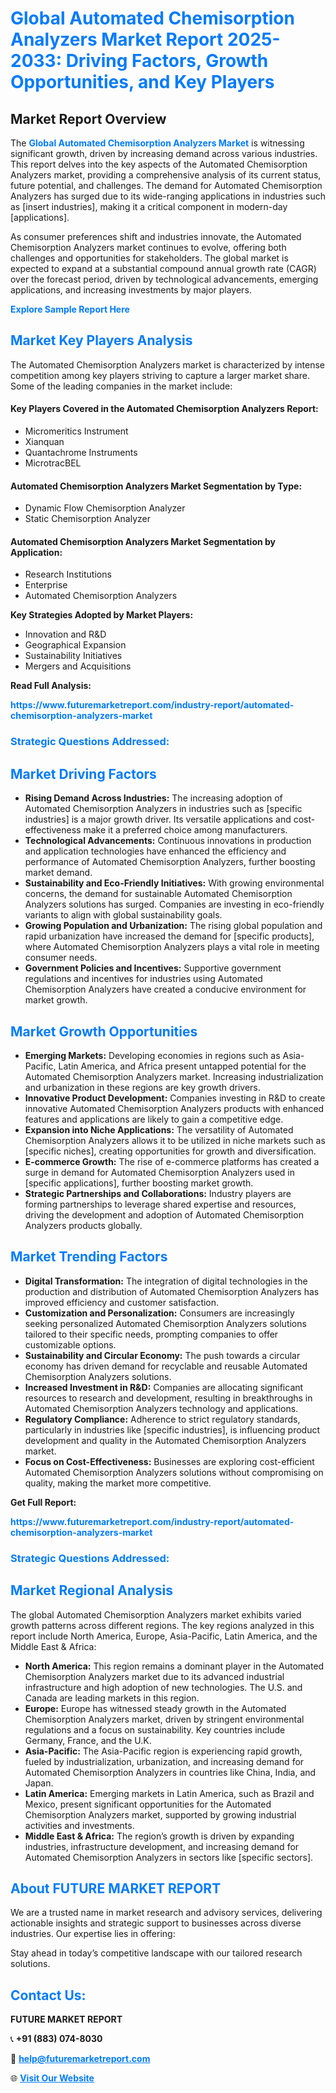 <h1 style="color: #007BFF;">Global Automated Chemisorption Analyzers Market Report 2025-2033: Driving Factors, Growth Opportunities, and Key Players</h1>

<section id="overview">
<h2>Market Report Overview</h2>
<p>The <a href="https://www.futuremarketreport.com/industry-report/automated-chemisorption-analyzers-market" style="color: #007BFF; text-decoration: none;"><strong>Global Automated Chemisorption Analyzers Market</strong></a> is witnessing significant growth, driven by increasing demand across various industries. This report delves into the key aspects of the Automated Chemisorption Analyzers market, providing a comprehensive analysis of its current status, future potential, and challenges. The demand for Automated Chemisorption Analyzers has surged due to its wide-ranging applications in industries such as [insert industries], making it a critical component in modern-day [applications].</p>
<p>As consumer preferences shift and industries innovate, the Automated Chemisorption Analyzers market continues to evolve, offering both challenges and opportunities for stakeholders. The global market is expected to expand at a substantial compound annual growth rate (CAGR) over the forecast period, driven by technological advancements, emerging applications, and increasing investments by major players.</p>
</section>

<section id="overview">
<p><a href="https://www.futuremarketreport.com/request-sample/reportId=124305" style="color: #007BFF; text-decoration: none;"><strong>Explore Sample Report Here</strong></a></p>
</section>

<section id="key-players">
<h2 style="color: #007BFF;">Market Key Players Analysis</h2>
<p>The Automated Chemisorption Analyzers market is characterized by intense competition among key players striving to capture a larger market share. Some of the leading companies in the market include:</p>
<h4>Key Players Covered in the Automated Chemisorption Analyzers Report:</h4>
<ul><li>Micromeritics Instrument</li><li>Xianquan</li><li>Quantachrome Instruments</li><li>MicrotracBEL</li></ul>
<h4>Automated Chemisorption Analyzers Market Segmentation by Type:</h4>
<ul><li>Dynamic Flow Chemisorption Analyzer</li><li>Static Chemisorption Analyzer</li></ul>

<h4>Automated Chemisorption Analyzers Market Segmentation by Application:</h4>
<ul><li>Research Institutions</li><li>Enterprise</li><li>Automated Chemisorption Analyzers</li></ul>
<p><strong>Key Strategies Adopted by Market Players:</strong></p>
<ul>
<li>Innovation and R&D</li>
<li>Geographical Expansion</li>
<li>Sustainability Initiatives</li>
<li>Mergers and Acquisitions</li>
</ul>
</section>

<section>
<p><strong>Read Full Analysis: </strong></p><a href="https://www.futuremarketreport.com/industry-report/automated-chemisorption-analyzers-market" style="color: #007BFF; text-decoration: none;"><strong>https://www.futuremarketreport.com/industry-report/automated-chemisorption-analyzers-market</strong></a>
<h3 style="color: #007BFF;">Strategic Questions Addressed:</h3>
</section>

<section id="driving-factors">
<h2 style="color: #007BFF;">Market Driving Factors</h2>
<ul>
<li><strong>Rising Demand Across Industries:</strong> The increasing adoption of Automated Chemisorption Analyzers in industries such as [specific industries] is a major growth driver. Its versatile applications and cost-effectiveness make it a preferred choice among manufacturers.</li>
<li><strong>Technological Advancements:</strong> Continuous innovations in production and application technologies have enhanced the efficiency and performance of Automated Chemisorption Analyzers, further boosting market demand.</li>
<li><strong>Sustainability and Eco-Friendly Initiatives:</strong> With growing environmental concerns, the demand for sustainable Automated Chemisorption Analyzers solutions has surged. Companies are investing in eco-friendly variants to align with global sustainability goals.</li>
<li><strong>Growing Population and Urbanization:</strong> The rising global population and rapid urbanization have increased the demand for [specific products], where Automated Chemisorption Analyzers plays a vital role in meeting consumer needs.</li>
<li><strong>Government Policies and Incentives:</strong> Supportive government regulations and incentives for industries using Automated Chemisorption Analyzers have created a conducive environment for market growth.</li>
</ul>
</section>

<section id="growth-opportunities">
<h2 style="color: #007BFF;">Market Growth Opportunities</h2>
<ul>
<li><strong>Emerging Markets:</strong> Developing economies in regions such as Asia-Pacific, Latin America, and Africa present untapped potential for the Automated Chemisorption Analyzers market. Increasing industrialization and urbanization in these regions are key growth drivers.</li>
<li><strong>Innovative Product Development:</strong> Companies investing in R&D to create innovative Automated Chemisorption Analyzers products with enhanced features and applications are likely to gain a competitive edge.</li>
<li><strong>Expansion into Niche Applications:</strong> The versatility of Automated Chemisorption Analyzers allows it to be utilized in niche markets such as [specific niches], creating opportunities for growth and diversification.</li>
<li><strong>E-commerce Growth:</strong> The rise of e-commerce platforms has created a surge in demand for Automated Chemisorption Analyzers used in [specific applications], further boosting market growth.</li>
<li><strong>Strategic Partnerships and Collaborations:</strong> Industry players are forming partnerships to leverage shared expertise and resources, driving the development and adoption of Automated Chemisorption Analyzers products globally.</li>
</ul>
</section>

<section id="trending-factors">
<h2 style="color: #007BFF;">Market Trending Factors</h2>
<ul>
<li><strong>Digital Transformation:</strong> The integration of digital technologies in the production and distribution of Automated Chemisorption Analyzers has improved efficiency and customer satisfaction.</li>
<li><strong>Customization and Personalization:</strong> Consumers are increasingly seeking personalized Automated Chemisorption Analyzers solutions tailored to their specific needs, prompting companies to offer customizable options.</li>
<li><strong>Sustainability and Circular Economy:</strong> The push towards a circular economy has driven demand for recyclable and reusable Automated Chemisorption Analyzers solutions.</li>
<li><strong>Increased Investment in R&D:</strong> Companies are allocating significant resources to research and development, resulting in breakthroughs in Automated Chemisorption Analyzers technology and applications.</li>
<li><strong>Regulatory Compliance:</strong> Adherence to strict regulatory standards, particularly in industries like [specific industries], is influencing product development and quality in the Automated Chemisorption Analyzers market.</li>
<li><strong>Focus on Cost-Effectiveness:</strong> Businesses are exploring cost-efficient Automated Chemisorption Analyzers solutions without compromising on quality, making the market more competitive.</li>
</ul>
</section>

<section>
<p><strong>Get Full Report: </strong></p><a href="https://www.futuremarketreport.com/industry-report/automated-chemisorption-analyzers-market" style="color: #007BFF; text-decoration: none;"><strong>https://www.futuremarketreport.com/industry-report/automated-chemisorption-analyzers-market</strong></a>
<h3 style="color: #007BFF;">Strategic Questions Addressed:</h3>
</section>


<section id="regional-analysis">
<h2 style="color: #007BFF;">Market Regional Analysis</h2>
<p>The global Automated Chemisorption Analyzers market exhibits varied growth patterns across different regions. The key regions analyzed in this report include North America, Europe, Asia-Pacific, Latin America, and the Middle East & Africa:</p>
<ul>
<li><strong>North America:</strong> This region remains a dominant player in the Automated Chemisorption Analyzers market due to its advanced industrial infrastructure and high adoption of new technologies. The U.S. and Canada are leading markets in this region.</li>
<li><strong>Europe:</strong> Europe has witnessed steady growth in the Automated Chemisorption Analyzers market, driven by stringent environmental regulations and a focus on sustainability. Key countries include Germany, France, and the U.K.</li>
<li><strong>Asia-Pacific:</strong> The Asia-Pacific region is experiencing rapid growth, fueled by industrialization, urbanization, and increasing demand for Automated Chemisorption Analyzers in countries like China, India, and Japan.</li>
<li><strong>Latin America:</strong> Emerging markets in Latin America, such as Brazil and Mexico, present significant opportunities for the Automated Chemisorption Analyzers market, supported by growing industrial activities and investments.</li>
<li><strong>Middle East & Africa:</strong> The region’s growth is driven by expanding industries, infrastructure development, and increasing demand for Automated Chemisorption Analyzers in sectors like [specific sectors].</li>
</ul>
</section>

<footer>
<h2 style="color: #007BFF;">About FUTURE MARKET REPORT</h2>
<p>We are a trusted name in market research and advisory services, delivering actionable insights and strategic support to businesses across diverse industries. Our expertise lies in offering:</p>

<p>Stay ahead in today’s competitive landscape with our tailored research solutions.</p>

<h2 style="color: #007BFF;">Contact Us:</h2>
<p><strong>FUTURE MARKET REPORT</strong></p>
<p>📞 <strong>+91 (883) 074-8030</strong></p>
<p>📧 <strong><a href="mailto:help@futuremarketreport.com" style="color: #007BFF;">help@futuremarketreport.com</a></strong></p>
<p>🌐 <strong><a href="https://www.futuremarketreport.com/" style="color: #007BFF;">Visit Our Website</a></strong></p>
</footer>
